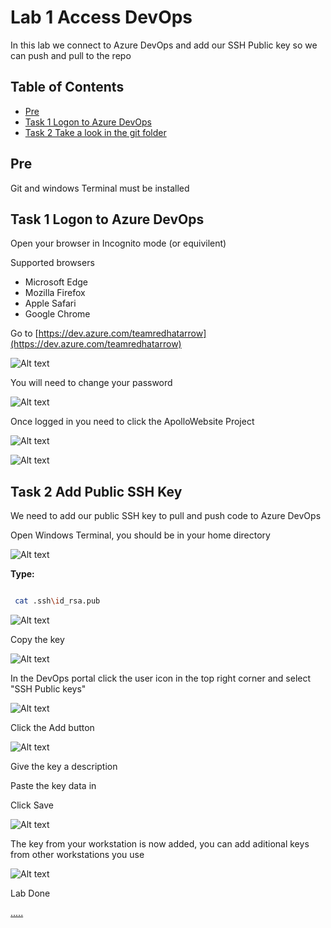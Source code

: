 # Lab 1 Access DevOps

In this lab we connect to Azure DevOps and add our SSH Public key so we can push and pull to the repo

## Table of Contents

- [Pre](#pre)
- [Task 1 Logon to Azure DevOps](#task-1-logon-to-azure-devops)
- [Task 2 Take a look in the git folder](#task-2-take-a-look-in-the-git-folder)

## Pre

Git and windows Terminal must be installed

## Task 1 Logon to Azure DevOps

Open your browser in Incognito mode (or equivilent)

Supported browsers

- Microsoft Edge
- Mozilla Firefox
- Apple Safari
- Google Chrome

Go to [https://dev.azure.com/teamredhatarrow](https://dev.azure.com/teamredhatarrow)

![Alt text](pics/001_devops_login.png?raw=true "DevOps Login")

You will need to change your password

![Alt text](pics/002_devops_changepw.png?raw=true "DevOps Login change password")

Once logged in you need to click the ApolloWebsite Project

![Alt text](pics/003_devops_apolloProject.png?raw=true "DevOps ApolloWebsite")

![Alt text](pics/004_apolloproject.png?raw=true "DevOps ApolloWebsite")

## Task 2 Add Public SSH Key

We need to add our public SSH key to pull and push code to Azure DevOps

Open Windows Terminal, you should be in your home directory

![Alt text](pics/005_terminal.png?raw=true "Windows Terminal")

**Type:**

```bash

 cat .ssh\id_rsa.pub

```

![Alt text](pics/006_ssh_pub.png?raw=true "ssh pub key")

Copy the key

![Alt text](pics/007_ssh_pub_copy.png?raw=true "ssh pub key copy")

In the DevOps portal click the user icon in the top right corner and select "SSH Public keys"

![Alt text](pics/008_add_key_to_devops.png?raw=true "add ssh pub key")

Click the Add button

![Alt text](pics/009_click_add.png?raw=true "click add")

Give the key a description

Paste the key data in

Click Save

![Alt text](pics/010_key_added.png?raw=true "Key added")

The key from your workstation is now added, you can add aditional keys from other workstations you use

![Alt text](pics/011_list_of_keys.png?raw=true "list of keys")

Lab Done

[.....](../lab02/lab2.md)